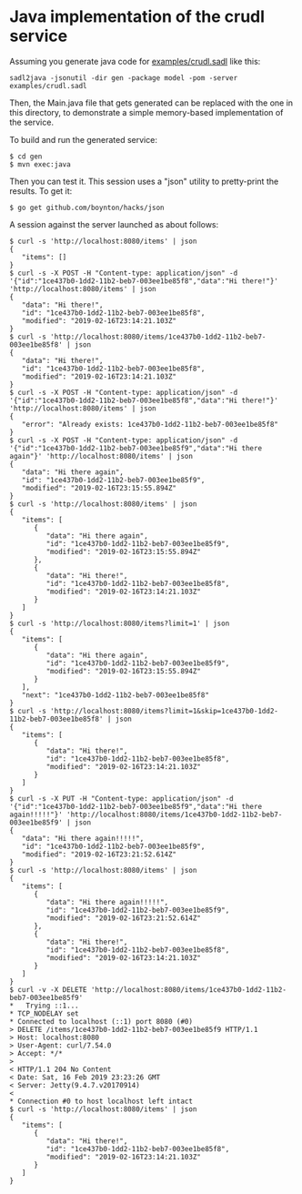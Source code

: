 # Java implementation of the crudl service

Assuming you generate java code for [examples/crudl.sadl](https://github.com/boynton/sadl/blob/master/examples/crudl.sadl) like this:

    sadl2java -jsonutil -dir gen -package model -pom -server examples/crudl.sadl

Then, the Main.java file that gets generated can be replaced with the one in this directory, to demonstrate a simple memory-based implementation
of the service.

To build and run the generated service:

    $ cd gen
    $ mvn exec:java

Then you can test it. This session uses a "json" utility to pretty-print the results. To get it:

    $ go get github.com/boynton/hacks/json

A session against the server launched as about follows:

    $ curl -s 'http://localhost:8080/items' | json
    {
       "items": []
    }
    $ curl -s -X POST -H "Content-type: application/json" -d '{"id":"1ce437b0-1dd2-11b2-beb7-003ee1be85f8","data":"Hi there!"}' 'http://localhost:8080/items' | json
    {
       "data": "Hi there!",
       "id": "1ce437b0-1dd2-11b2-beb7-003ee1be85f8",
       "modified": "2019-02-16T23:14:21.103Z"
    }
    $ curl -s 'http://localhost:8080/items/1ce437b0-1dd2-11b2-beb7-003ee1be85f8' | json
    {
       "data": "Hi there!",
       "id": "1ce437b0-1dd2-11b2-beb7-003ee1be85f8",
       "modified": "2019-02-16T23:14:21.103Z"
    }
    $ curl -s -X POST -H "Content-type: application/json" -d '{"id":"1ce437b0-1dd2-11b2-beb7-003ee1be85f8","data":"Hi there!"}' 'http://localhost:8080/items' | json
    {
       "error": "Already exists: 1ce437b0-1dd2-11b2-beb7-003ee1be85f8"
    }
    $ curl -s -X POST -H "Content-type: application/json" -d '{"id":"1ce437b0-1dd2-11b2-beb7-003ee1be85f9","data":"Hi there again"}' 'http://localhost:8080/items' | json
    {
       "data": "Hi there again",
       "id": "1ce437b0-1dd2-11b2-beb7-003ee1be85f9",
       "modified": "2019-02-16T23:15:55.894Z"
    }
    $ curl -s 'http://localhost:8080/items' | json
    {
       "items": [
          {
             "data": "Hi there again",
             "id": "1ce437b0-1dd2-11b2-beb7-003ee1be85f9",
             "modified": "2019-02-16T23:15:55.894Z"
          },
          {
             "data": "Hi there!",
             "id": "1ce437b0-1dd2-11b2-beb7-003ee1be85f8",
             "modified": "2019-02-16T23:14:21.103Z"
          }
       ]
    }
    $ curl -s 'http://localhost:8080/items?limit=1' | json
    {
       "items": [
          {
             "data": "Hi there again",
             "id": "1ce437b0-1dd2-11b2-beb7-003ee1be85f9",
             "modified": "2019-02-16T23:15:55.894Z"
          }
       ],
       "next": "1ce437b0-1dd2-11b2-beb7-003ee1be85f8"
    }
    $ curl -s 'http://localhost:8080/items?limit=1&skip=1ce437b0-1dd2-11b2-beb7-003ee1be85f8' | json
    {
       "items": [
          {
             "data": "Hi there!",
             "id": "1ce437b0-1dd2-11b2-beb7-003ee1be85f8",
             "modified": "2019-02-16T23:14:21.103Z"
          }
       ]
    }
    $ curl -s -X PUT -H "Content-type: application/json" -d '{"id":"1ce437b0-1dd2-11b2-beb7-003ee1be85f9","data":"Hi there again!!!!!"}' 'http://localhost:8080/items/1ce437b0-1dd2-11b2-beb7-003ee1be85f9' | json
    {
       "data": "Hi there again!!!!!",
       "id": "1ce437b0-1dd2-11b2-beb7-003ee1be85f9",
       "modified": "2019-02-16T23:21:52.614Z"
    }
    $ curl -s 'http://localhost:8080/items' | json
    {
       "items": [
          {
             "data": "Hi there again!!!!!",
             "id": "1ce437b0-1dd2-11b2-beb7-003ee1be85f9",
             "modified": "2019-02-16T23:21:52.614Z"
          },
          {
             "data": "Hi there!",
             "id": "1ce437b0-1dd2-11b2-beb7-003ee1be85f8",
             "modified": "2019-02-16T23:14:21.103Z"
          }
       ]
    }
    $ curl -v -X DELETE 'http://localhost:8080/items/1ce437b0-1dd2-11b2-beb7-003ee1be85f9'
    *   Trying ::1...
    * TCP_NODELAY set
    * Connected to localhost (::1) port 8080 (#0)
    > DELETE /items/1ce437b0-1dd2-11b2-beb7-003ee1be85f9 HTTP/1.1
    > Host: localhost:8080
    > User-Agent: curl/7.54.0
    > Accept: */*
    > 
    < HTTP/1.1 204 No Content
    < Date: Sat, 16 Feb 2019 23:23:26 GMT
    < Server: Jetty(9.4.7.v20170914)
    < 
    * Connection #0 to host localhost left intact
    $ curl -s 'http://localhost:8080/items' | json
    {
       "items": [
          {
             "data": "Hi there!",
             "id": "1ce437b0-1dd2-11b2-beb7-003ee1be85f8",
             "modified": "2019-02-16T23:14:21.103Z"
          }
       ]
    }
